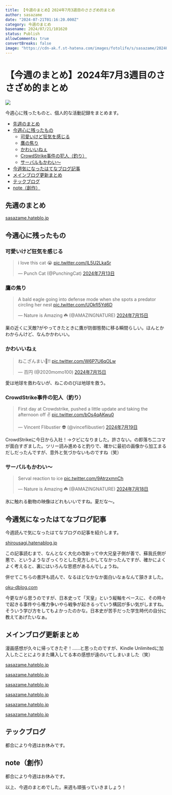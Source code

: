 ```yaml
---
title: 【今週のまとめ】2024年7月3週目のささざめ的まとめ
author: sasazame
date: "2024-07-21T01:16:20.000Z"
category: 今週のまとめ
basename: 2024/07/21/101620
status: Publish
allowComments: true
convertBreaks: false
image: "https://cdn-ak.f.st-hatena.com/images/fotolife/s/sasazame/20240707/20240707130427.png"
---
```

# 【今週のまとめ】2024年7月3週目のささざめ的まとめ

![](https://cdn-ak.f.st-hatena.com/images/fotolife/s/sasazame/20240707/20240707130427.png)

今週心に残ったものと、個人的な活動記録をまとめます。

<!-- Extended Body -->

-   [先週のまとめ](#先週のまとめ)
-   [今週心に残ったもの](#今週心に残ったもの)
    -   [可愛いけど狂気を感じる](#可愛いけど狂気を感じる)
    -   [鷹の焦り](#鷹の焦り)
    -   [かわいいねぇ](#かわいいねぇ)
    -   [CrowdStrike事件の犯人（釣り）](#CrowdStrike事件の犯人釣り)
    -   [サーバルもかわい～](#サーバルもかわい)
-   [今週気になったはてなブログ記事](#今週気になったはてなブログ記事)
-   [メインブログ更新まとめ](#メインブログ更新まとめ)
-   [テックブログ](#テックブログ)
-   [note（創作）](#note創作)

## 先週のまとめ

[sasazame.hateblo.jp](https://sasazame.hateblo.jp/entry/2024/07/14/191609)

## 今週心に残ったもの

### 可愛いけど狂気を感じる

> i love this cat 😭 [pic.twitter.com/IL5U2LkaSr](https://t.co/IL5U2LkaSr)
> 
> — Punch Cat (@PunchingCat) [2024年7月13日](https://twitter.com/PunchingCat/status/1812236898733314554?ref_src=twsrc%5Etfw)

### 鷹の焦り

> A bald eagle going into defense mode when she spots a predator circling her nest [pic.twitter.com/UOkfI5Yd6D](https://t.co/UOkfI5Yd6D)
> 
> — Nature is Amazing ☘️ (@AMAZlNGNATURE) [2024年7月15日](https://twitter.com/AMAZlNGNATURE/status/1812842201866457452?ref_src=twsrc%5Etfw)

巣の近くに天敵?がやってきたときに鷹が防御態勢に移る瞬間らしい。ほんとかわからんけど、なんかかわいい。

### かわいいねぇ

> ねこざんまい🍣!! [pic.twitter.com/W6P7U6qOLw](https://t.co/W6P7U6qOLw)
> 
> — 百円 (@2020momo100) [2024年7月15日](https://twitter.com/2020momo100/status/1812818999157436693?ref_src=twsrc%5Etfw)

愛は地球を救わないが、ねこののびは地球を救う。

### CrowdStrike事件の犯人（釣り）

> First day at Crowdstrike, pushed a little update and taking the afternoon off ✌️ [pic.twitter.com/bOs4qAKwu0](https://t.co/bOs4qAKwu0)
> 
> — Vincent Flibustier 👽 (@vinceflibustier) [2024年7月19日](https://twitter.com/vinceflibustier/status/1814233715641389456?ref_src=twsrc%5Etfw)

CrowdStrikeに今日から入社！→クビになりました。許さない。の即落ち二コマが面白すぎました。ツリー読み進めると釣りで、確かに最初の画像から加工まるだしだったんですが、意外と気づかないものですね（笑）

### サーバルもかわい～

> Serval reaction to ice [pic.twitter.com/9AtrzxmnCh](https://t.co/9AtrzxmnCh)
> 
> — Nature is Amazing ☘️ (@AMAZlNGNATURE) [2024年7月18日](https://twitter.com/AMAZlNGNATURE/status/1813875068969115695?ref_src=twsrc%5Etfw)

氷に触れる動物の映像はどれもいいですね。夏だな～。

## 今週気になったはてなブログ記事

今週読んで気になったはてなブログの記事を紹介します。

[shirousagi.hatenablog.jp](https://shirousagi.hatenablog.jp/entry/shinshiron4)

この記事読むまで、なんとなく大化の改新って中大兄皇子側が善で、蘇我氏側が悪で、というようなざっくりとした見方しかしてなかったんですが、確かによくよく考えると、裏にはいろんな思惑があるんでしょうね。

併せてこちらの書評も読んで、なるほどなかなか面白いなぁなんて頷きました。

[oku-dblog.com](https://oku-dblog.com/mr-soga/)

今更ながら思うのですが、日本史って「天皇」という縦軸をベースに、その時々で起きる事件やら権力争いやら戦争が起きるっていう構図が多い気がしますね。そういう学び方をしてもよかったのかな。日本史が苦手だった学生時代の自分に教えてあげたいなぁ。

## メインブログ更新まとめ

漫画感想が久々に帰ってきたぞ！……と思ったのですが、Kindle Unlimitedに加入したことによりまた購入してる本の感想が遠のいてしまいました（笑）

[sasazame.hateblo.jp](https://sasazame.hateblo.jp/entry/2024/07/15/161236)

[sasazame.hateblo.jp](https://sasazame.hateblo.jp/entry/2024/07/16/120000)

[sasazame.hateblo.jp](https://sasazame.hateblo.jp/entry/2024/07/17/000000)

[sasazame.hateblo.jp](https://sasazame.hateblo.jp/entry/2024/07/18/220234)

[sasazame.hateblo.jp](https://sasazame.hateblo.jp/entry/2024/07/19/215026)

[sasazame.hateblo.jp](https://sasazame.hateblo.jp/entry/2024/07/20/204251)

## テックブログ

都合により今週はお休みです。

## note（創作）

都合により今週はお休みです。

  

以上、今週のまとめでした。来週も頑張っていきましょう！